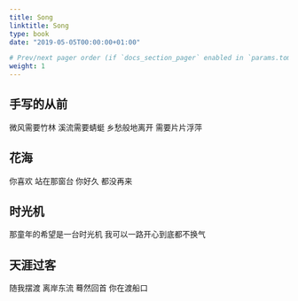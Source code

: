```yaml
---
title: Song
linktitle: Song
type: book
date: "2019-05-05T00:00:00+01:00"

# Prev/next pager order (if `docs_section_pager` enabled in `params.toml`)
weight: 1
---
```


## 手写的从前

微风需要竹林
溪流需要蜻蜓
乡愁般地离开
需要片片浮萍

## 花海
你喜欢 站在那窗台
你好久 都没再来

## 时光机
那童年的希望是一台时光机
我可以一路开心到底都不换气

## 天涯过客
随我摆渡 离岸东流 蓦然回首
你在渡船口
